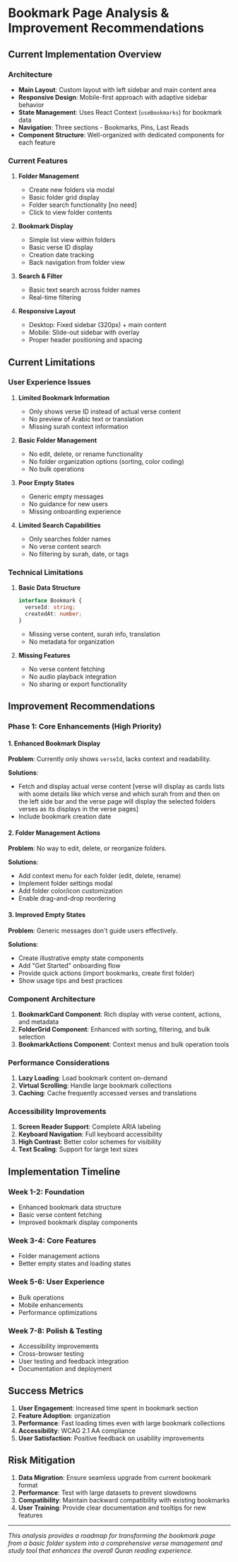 # Bookmark Page Analysis & Improvement Recommendations

## Current Implementation Overview

### Architecture

- **Main Layout**: Custom layout with left sidebar and main content area
- **Responsive Design**: Mobile-first approach with adaptive sidebar behavior
- **State Management**: Uses React Context (`useBookmarks`) for bookmark data
- **Navigation**: Three sections - Bookmarks, Pins, Last Reads
- **Component Structure**: Well-organized with dedicated components for each feature

### Current Features

1. **Folder Management**
   - Create new folders via modal
   - Basic folder grid display
   - Folder search functionality [no need]
   - Click to view folder contents

2. **Bookmark Display**
   - Simple list view within folders
   - Basic verse ID display
   - Creation date tracking
   - Back navigation from folder view

3. **Search & Filter**
   - Basic text search across folder names
   - Real-time filtering

4. **Responsive Layout**
   - Desktop: Fixed sidebar (320px) + main content
   - Mobile: Slide-out sidebar with overlay
   - Proper header positioning and spacing

## Current Limitations

### User Experience Issues

1. **Limited Bookmark Information**
   - Only shows verse ID instead of actual verse content
   - No preview of Arabic text or translation
   - Missing surah context information

2. **Basic Folder Management**
   - No edit, delete, or rename functionality
   - No folder organization options (sorting, color coding)
   - No bulk operations

3. **Poor Empty States**
   - Generic empty messages
   - No guidance for new users
   - Missing onboarding experience

4. **Limited Search Capabilities**
   - Only searches folder names
   - No verse content search
   - No filtering by surah, date, or tags

### Technical Limitations

1. **Basic Data Structure**

   ```typescript
   interface Bookmark {
     verseId: string;
     createdAt: number;
   }
   ```

   - Missing verse content, surah info, translation
   - No metadata for organization

2. **Missing Features**
   - No verse content fetching
   - No audio playback integration
   - No sharing or export functionality

## Improvement Recommendations

### Phase 1: Core Enhancements (High Priority)

#### 1. Enhanced Bookmark Display

**Problem**: Currently only shows `verseId`, lacks context and readability.

**Solutions**:

- Fetch and display actual verse content [verse will display as cards lists with some details like which verse and which surah from and then on the left side bar and the verse page will display the selected folders verses as its displays in the verse pages]
- Include bookmark creation date

#### 2. Folder Management Actions

**Problem**: No way to edit, delete, or reorganize folders.

**Solutions**:

- Add context menu for each folder (edit, delete, rename)
- Implement folder settings modal
- Add folder color/icon customization
- Enable drag-and-drop reordering

#### 3. Improved Empty States

**Problem**: Generic messages don't guide users effectively.

**Solutions**:

- Create illustrative empty state components
- Add "Get Started" onboarding flow
- Provide quick actions (import bookmarks, create first folder)
- Show usage tips and best practices

### Component Architecture

1. **BookmarkCard Component**: Rich display with verse content, actions, and metadata
2. **FolderGrid Component**: Enhanced with sorting, filtering, and bulk selection
3. **BookmarkActions Component**: Context menus and bulk operation tools

### Performance Considerations

1. **Lazy Loading**: Load bookmark content on-demand
2. **Virtual Scrolling**: Handle large bookmark collections
3. **Caching**: Cache frequently accessed verses and translations

### Accessibility Improvements

1. **Screen Reader Support**: Complete ARIA labeling
2. **Keyboard Navigation**: Full keyboard accessibility
3. **High Contrast**: Better color schemes for visibility
4. **Text Scaling**: Support for large text sizes

## Implementation Timeline

### Week 1-2: Foundation

- Enhanced bookmark data structure
- Basic verse content fetching
- Improved bookmark display components

### Week 3-4: Core Features

- Folder management actions
- Better empty states and loading states

### Week 5-6: User Experience

- Bulk operations
- Mobile enhancements
- Performance optimizations

### Week 7-8: Polish & Testing

- Accessibility improvements
- Cross-browser testing
- User testing and feedback integration
- Documentation and deployment

## Success Metrics

1. **User Engagement**: Increased time spent in bookmark section
2. **Feature Adoption**: organization
3. **Performance**: Fast loading times even with large bookmark collections
4. **Accessibility**: WCAG 2.1 AA compliance
5. **User Satisfaction**: Positive feedback on usability improvements

## Risk Mitigation

1. **Data Migration**: Ensure seamless upgrade from current bookmark format
2. **Performance**: Test with large datasets to prevent slowdowns
3. **Compatibility**: Maintain backward compatibility with existing bookmarks
4. **User Training**: Provide clear documentation and tooltips for new features

---

_This analysis provides a roadmap for transforming the bookmark page from a basic folder system into a comprehensive verse management and study tool that enhances the overall Quran reading experience._
